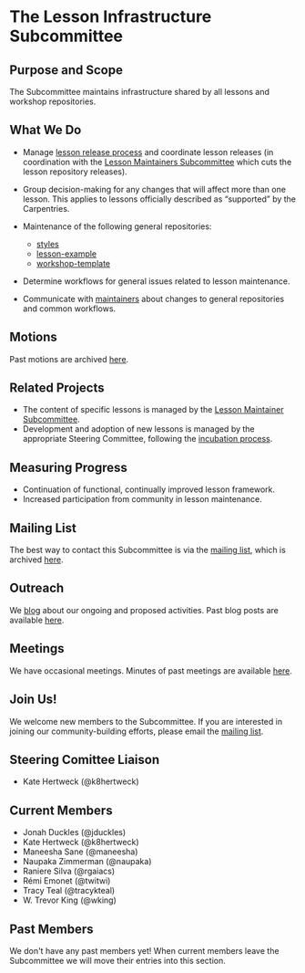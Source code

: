 # The Lesson Infrastructure Subcommittee

## Purpose and Scope

The Subcommittee maintains infrastructure shared by all lessons and
workshop repositories.

## What We Do

* Manage [lesson release process][release] and coordinate lesson
  releases (in coordination with the [Lesson Maintainers
  Subcommittee][maintainers] which cuts the lesson repository
  releases).
* Group decision-making for any changes that will affect more than one
  lesson.  This applies to lessons officially described as “supported”
  by the Carpentries.
* Maintenance of the following general repositories:

    * [styles][]
    * [lesson-example][]
    * [workshop-template][]

* Determine workflows for general issues related to lesson
  maintenance.
* Communicate with [maintainers][] about changes to general
  repositories and common workflows.

## Motions

Past motions are archived [here](motions).

## Related Projects

* The content of specific lessons is managed by the
  [Lesson Maintainer Subcommittee][maintainers].
* Development and adoption of new lessons is managed by the
  appropriate Steering Committee, following the
  [incubation process][incubation].

## Measuring Progress

* Continuation of functional, continually improved lesson framework.
* Increased participation from community in lesson maintenance.

## Mailing List

The best way to contact this Subcommittee is via the [mailing
list][mailing-list], which is archived [here][mailing-list-archives].

## Outreach

We [blog][] about our ongoing and proposed activities.  Past blog
posts are available [here][blog-archives].

## Meetings

We have occasional meetings.  Minutes of past meetings are available
[here](minutes).

## Join Us!

We welcome new members to the Subcommittee.  If you are interested in
joining our community-building efforts, please email the [mailing
list](#mailing-list).

## Steering Comittee Liaison

* Kate Hertweck (@k8hertweck)

## Current Members

* Jonah Duckles (@jduckles)
* Kate Hertweck (@k8hertweck)
* Maneesha Sane (@maneesha)
* Naupaka Zimmerman (@naupaka)
* Raniere Silva (@rgaiacs)
* Rémi Emonet (@twitwi)
* Tracy Teal (@tracykteal)
* W. Trevor King (@wking)

## Past Members

We don't have any past members yet!  When current members leave the
Subcommittee we will move their entries into this section.

[blog-archives]: https://software-carpentry.org/blog/categories/#lesson-infrastructure-subcommittee
[blog]: https://software-carpentry.org/blog/
[incubation]: https://software-carpentry.org/lessons/incubation/
[lesson-example]: https://github.com/swcarpentry/lesson-example
[mailing-list-archives]: http://lists.software-carpentry.org/pipermail/FIXME/
[mailing-list]: http://lists.software-carpentry.org/listinfo/FIXME
[maintainers]: ../maintainers/README.md
[release]: releace-process.md
[styles]: https://github.com/swcarpentry/styles
[workshop-template]: https://github.com/swcarpentry/workshop-template
